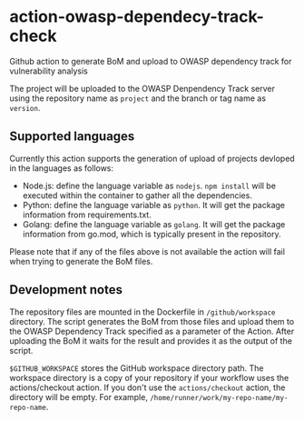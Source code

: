 # action-owasp-dependecy-track-check
Github action to generate BoM and upload to OWASP dependency track for vulnerability analysis

The project will be uploaded to the OWASP Denpendency Track server using the repository name as `project` and the branch or tag name as `version`. 

## Supported languages
Currently this action supports the generation of upload of projects devloped in the languages as follows:
- Node.js: define the language variable as `nodejs`. `npm install` will be executed within the container to gather all the dependencies.  
- Python: define the language variable as `python`. It will get the package information from requirements.txt. 
- Golang: define the language variable as `golang`. It will get the package information from go.mod, which is typically present in the repository.

Please note that if any of the files above is not available the action will fail when trying to generate the BoM files. 

## Development notes
The repository files are mounted in the Dockerfile in `/github/workspace` directory. The script generates the BoM from those files and upload them to the OWASP Dependency Track specified as a parameter of the Action. After uploading the BoM it waits for the result and provides it as the output of the script. 

`$GITHUB_WORKSPACE`	stores the GitHub workspace directory path. The workspace directory is a copy of your repository if your workflow uses the actions/checkout action. If you don't use the `actions/checkout` action, the directory will be empty. For example, `/home/runner/work/my-repo-name/my-repo-name`.